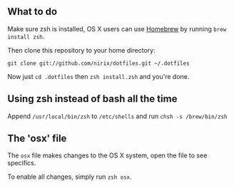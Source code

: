 ## What to do

Make sure zsh is installed, OS X users can use [Homebrew](http://mxcl.github.com/homebrew)
by running `brew install zsh`.

Then clone this repository to your home directory:

    git clone git://github.com/nirix/dotfiles.git ~/.dotfiles

Now just `cd .dotfiles` then `zsh install.zsh` and you're done.

## Using zsh instead of bash all the time

Append `/usr/local/bin/zsh` to `/etc/shells` and run `chsh -s /brew/bin/zsh`

## The 'osx' file

The `osx` file makes changes to the OS X system, open the file to see specifics.

To enable all changes, simply run `zsh osx`.